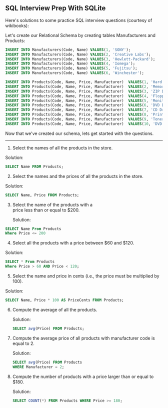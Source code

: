 ## SQL Interview Prep With SQLite

Here's solutions to some practice SQL interview questions (courtesy of wikibooks):

Let's create our Relational Schema by creating tables Manufacturers and Products:

```SQL
INSERT INTO Manufacturers(Code, Name) VALUES(1, 'SONY');
INSERT INTO Manufacturers(Code, Name) VALUES(2, 'Creative Labs');
INSERT INTO Manufacturers(Code, Name) VALUES(3, 'Hewlett-Packard');
INSERT INTO Manufacturers(Code, Name) VALUES(4, 'Iomega');
INSERT INTO Manufacturers(Code, Name) VALUES(5, 'Fujitsu');
INSERT INTO Manufacturers(Code, Name) VALUES(6, 'Winchester');

INSERT INTO Products(Code, Name, Price, Manufacturer)  VALUES(1, 'Hard Drive', 240, 5);
INSERT INTO Products(Code, Name, Price, Manufacturer)  VALUES(2, 'Memory', 120, 6);
INSERT INTO Products(Code, Name, Price, Manufacturer)  VALUES(3, 'ZIP Drive', 150, 4);
INSERT INTO Products(Code, Name, Price, Manufacturer)  VALUES(4, 'Floppy Disk ', 5, 6);
INSERT INTO Products(Code, Name, Price, Manufacturer)  VALUES(5, 'Monitor', 240, 1);
INSERT INTO Products(Code, Name, Price, Manufacturer)  VALUES(6, 'DVD Drive', 90, 2);
INSERT INTO Products(Code, Name, Price, Manufacturer)  VALUES(7, 'CD Drive', 90, 2);
INSERT INTO Products(Code, Name, Price, Manufacturer)  VALUES(8, 'Printer', 270, 3);
INSERT INTO Products(Code, Name, Price, Manufacturer)  VALUES(9, 'Toner Cartridge', 66, 3);
INSERT INTO Products(Code, Name, Price, Manufacturer)  VALUES(10, 'DVD Burner', 180, 2);
```

Now that we've created our schema, lets get started with the questions.

---
1. Select the names of all the products in the store.

  Solution:
```SQL
SELECT Name FROM Products;
```
2. Select the names and the prices of all      the products in the store.

  Solution:
```SQL
SELECT Name, Price FROM Products;
```
3. Select the name of the products with a   
   price less than or equal to $200.

   Solution:
```SQL
SELECT Name From Products
Where Price <= 200
```
4. Select all the products with a price between $60 and $120.

  Solution:
```SQL
SELECT * From Products
Where Price > 60 AND Price < 120;
```
5. Select the name and price in cents (i.e., the price must be multiplied by 100).

  Solution:
  ```SQL
  SELECT Name, Price * 100 AS PriceCents FROM Products;
  ```
6. Compute the average of all the products.

    Solution:
    ```SQL
    SELECT avg(Price) FROM Products;
    ```
7. Compute the average price of all products with manufacturer code is equal to 2.

    Solution:
    ```SQL
    SELECT avg(Price) FROM Products
    WHERE Manufacturer = 2;
    ```
8. Compute the number of products with a price larger than or equal to $180.

    Solution:
    ```SQL
    SELECT COUNT(*) FROM Products WHERE Price >= 180; 
    ```
